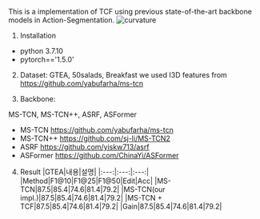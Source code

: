 This is a implementation of TCF using previous state-of-the-art backbone models in Action-Segmentation.
![curvature](https://user-images.githubusercontent.com/74584105/160565726-80c4d61b-b79a-42fa-ba46-a1e03b18b5a9.png)
1. Installation
- python 3.7.10  
- pytorch=='1.5.0'

2. Dataset:
GTEA, 50salads, Breakfast
we used I3D features from https://github.com/yabufarha/ms-tcn

3. Backbone:

MS-TCN, MS-TCN++, ASRF, ASFormer
- MS-TCN   https://github.com/yabufarha/ms-tcn
- MS-TCN++ https://github.com/sj-li/MS-TCN2
- ASRF     https://github.com/yiskw713/asrf
- ASFormer https://github.com/ChinaYi/ASFormer

4. Result
|GTEA|내용|설명|
|:---:|:---:|:---:|
|Method|F1@10|F1@25|F1@50|Edit|Acc|
|MS-TCN|87.5|85.4|74.6|81.4|79.2|
|MS-TCN(our impl.)|87.5|85.4|74.6|81.4|79.2|
|MS-TCN + TCF|87.5|85.4|74.6|81.4|79.2|
|Gain|87.5|85.4|74.6|81.4|79.2|
